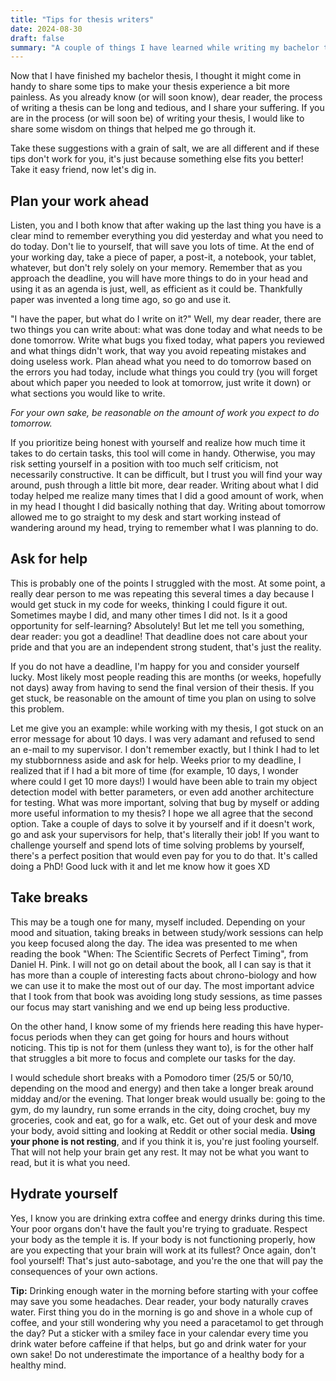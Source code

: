 ```yaml
---
title: "Tips for thesis writers"
date: 2024-08-30
draft: false
summary: "A couple of things I have learned while writing my bachelor thesis"
---
```


Now that I have finished my bachelor thesis, I thought it might come in handy to share some tips to make your thesis experience a bit more painless. As you already know (or will soon know), dear reader, the process of writing a thesis can be long and tedious, and I share your suffering. If you are in the process (or will soon be) of writing your thesis, I would like to share some wisdom on things that helped me go through it. 

Take these suggestions with a grain of salt, we are all different and if these tips don't work for you, it's just because something else fits you better! Take it easy friend, now let's dig in.

## Plan your work ahead

Listen, you and I both know that after waking up the last thing you have is a clear mind to remember everything you did yesterday and what you need to do today. Don't lie to yourself, that will save you lots of time. At the end of your working day, take a piece of paper, a post-it, a notebook, your tablet, whatever, but don't rely solely on your memory. Remember that as you approach the deadline, you will have more things to do in your head and using it as an agenda is just, well, as efficient as it could be. Thankfully paper was invented a long time ago, so go and use it.

"I have the paper, but what do I write on it?" Well, my dear reader, there are two things you can write about: what was done today and what needs to be done tomorrow. Write what bugs you fixed today, what papers you reviewed and what things didn't work, that way you avoid repeating mistakes and doing useless work. Plan ahead what you need to do tomorrow based on the errors you had today, include what things you could try (you will forget about which paper you needed to look at tomorrow, just write it down) or what sections you would like to write. 

<em>For your own sake, be reasonable on the amount of work you expect to do tomorrow. </em>

If you prioritize being honest with yourself and realize how much time it takes to do certain tasks, this tool will come in handy. Otherwise, you may risk setting yourself in a position with too much self criticism, not necessarily constructive. It can be difficult, but I trust you will find your way around, push through a little bit more, dear reader. Writing about what I did today helped me realize many times that I did a good amount of work, when in my head I thought I did basically nothing that day. Writing about tomorrow allowed me to go straight to my desk and start working instead of wandering around my head, trying to remember what I was planning to do.


## Ask for help

This is probably one of the points I struggled with the most. At some point, a really dear person to me was repeating this several times a day because I would get stuck in my code for weeks, thinking I could figure it out. Sometimes maybe I did, and many other times I did not. Is it a good opportunity for self-learning? Absolutely! But let me tell you something, dear reader: you got a deadline! That deadline does not care about your pride and that you are an independent strong student, that's just the reality.

If you do not have a deadline, I'm happy for you and consider yourself lucky. Most likely most people reading this are months (or weeks, hopefully not days) away from having to send the final version of their thesis. If you get stuck, be reasonable on the amount of time you plan on using to solve this problem. 

Let me give you an example: while working with my thesis, I got stuck on an error message for about 10 days. I was very adamant and refused to send an e-mail to my supervisor. I don't remember exactly, but I think I had to let my stubbornness aside and ask for help. Weeks prior to my deadline, I realized that if I had a bit more of time (for example, 10 days, I wonder where could I get 10 more days!) I would have been able to train my object detection model with better parameters, or even add another architecture for testing. What was more important, solving that bug by myself or adding more useful information to my thesis? I hope we all agree that the second option. Take a couple of days to solve it by yourself and if it doesn't work, go and ask your supervisors for help, that's literally their job! If you want to challenge yourself and spend lots of time solving problems by yourself, there's a perfect position that would even pay for you to do that. It's called doing a PhD! Good luck with it and let me know how it goes XD

## Take breaks

This may be a tough one for many, myself included. Depending on your mood and situation, taking breaks in between study/work sessions can help you keep focused along the day. The idea was presented to me when reading the book "When: The Scientific Secrets of Perfect Timing", from Daniel H. Pink. I will not go on detail about the book, all I can say is that it has more than a couple of interesting facts about chrono-biology and how we can use it to make the most out of our day. The most important advice that I took from that book was avoiding long study sessions, as time passes our focus may start vanishing and we end up being less productive. 

On the other hand, I know some of my friends here reading this have hyper-focus periods when they can get going for hours and hours without noticing. This tip is not for them (unless they want to), is for the other half that struggles a bit more to focus and complete our tasks for the day. 

I would schedule short breaks with a Pomodoro timer (25/5 or 50/10, depending on the mood and energy) and then take a longer break around midday and/or the evening. That longer break would usually be: going to the gym, do my laundry, run some errands in the city, doing crochet, buy my groceries, cook and eat, go for a walk, etc. Get out of your desk and move your body, avoid sitting and looking at Reddit or other social media. <strong>Using your phone is not resting</strong>, and if you think it is, you're just fooling yourself. That will not help your brain get any rest. It may not be what you want to read, but it is what you need. 

## Hydrate yourself

Yes, I know you are drinking extra coffee and energy drinks during this time. Your poor organs don't have the fault you're trying to graduate. Respect your body as the temple it is. If your body is not functioning properly, how are you expecting that your brain will work at its fullest? Once again, don't fool yourself! That's just auto-sabotage, and you're the one that will pay the consequences of your own actions.

<strong>Tip:</strong> Drinking enough water in the morning before starting with your coffee may save you some headaches. Dear reader, your body naturally craves water. First thing you do in the morning is go and shove in a whole cup of coffee, and your still wondering why you need a paracetamol to get through the day? Put a sticker with a smiley face in your calendar every time you drink water before caffeine if that helps, but go and drink water for your own sake! Do not underestimate the importance of a healthy body for a healthy mind.